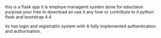 this is a flask app
it is employe managemt system
done for eductaion purpose
your free to download an use it any how or contribute to it
python flask and bootstrap 4.4


its has login and registratiin system with 
A fully implemented authentication and authorisation. 
